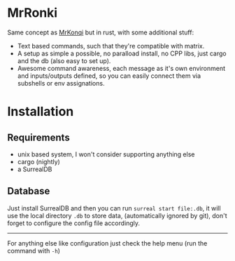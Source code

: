 # MrRonki
Same concept as [MrKonqi](https://github.com/Pickzelle/MrKonqi/) but in rust, with some additional stuff:
* Text based commands, such that they're compatible with matrix.
* A setup as simple a possible, no paralload install, no CPP libs, just cargo and the db (also easy to set up).
* Awesome command awareness, each message as it's own environment and inputs/outputs defined, so you can easily connect them via subshells or env assignations.

# Installation
## Requirements
* unix based system, I won't consider supporting anything else
* cargo (nightly)
* a SurrealDB

## Database
Just install SurrealDB and then you can run `surreal start file:.db`, it will use the local directory `.db` to store data, (automatically ignored by git), don't forget to configure the config file accordingly.

---

For anything else like configuration just check the help menu (run the command with `-h`)

